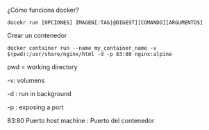 ¿Cómo funciona docker?

`docekr run [OPCIONES] IMAGEN[:TAG|@DIGEST][COMANDO][ARGUMENTOS]`

Crear un contenedor

`docker container run --name my_container_name -v $(pwd):/usr/share/nginx/html -d -p 83:80 nginx:alpine`

pwd = working directory

-v: volumens

-d : run in background

-p : exposing a port

83:80 Puerto host machine : Puerto del contenedor
